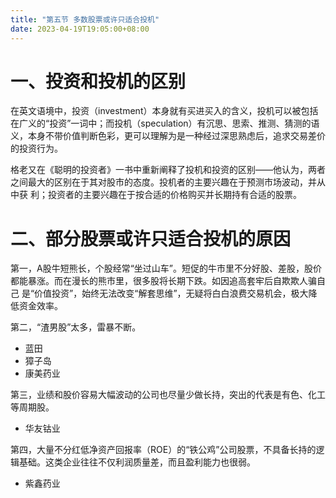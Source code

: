 ```yaml
---
title: "第五节 多数股票或许只适合投机"
date: 2023-04-19T19:05:00+08:00
---
```


# 一、投资和投机的区别

在英文语境中，投资（investment）本身就有买进买入的含义，投机可以被包括在广义的“投资”一词中；而投机（speculation）有沉思、思索、推测、猜测的语
义，本身不带价值判断色彩，更可以理解为是一种经过深思熟虑后，追求交易差价的投资行为。

格老又在《聪明的投资者》一书中重新阐释了投机和投资的区别——他认为，两者之间最大的区别在于其对股市的态度。投机者的主要兴趣在于预测市场波动，并从中获
利；投资者的主要兴趣在于按合适的价格购买并长期持有合适的股票。

# 二、部分股票或许只适合投机的原因

第一，A股牛短熊长，个股经常“坐过山车”。短促的牛市里不分好股、差股，股价都能暴涨。而在漫长的熊市里，很多股将长期下跌。如因追高套牢后自欺欺人骗自己
是“价值投资”，始终无法改变“解套思维”，无疑将白白浪费交易机会，极大降低资金效率。

第二，“渣男股”太多，雷暴不断。

- 蓝田
- 獐子岛
- 康美药业

第三，业绩和股价容易大幅波动的公司也尽量少做长持，突出的代表是有色、化工等周期股。

- 华友钴业

第四，大量不分红低净资产回报率（ROE）的“铁公鸡”公司股票，不具备长持的逻辑基础。这类企业往往不仅利润质量差，而且盈利能力也很弱。

- 紫鑫药业
